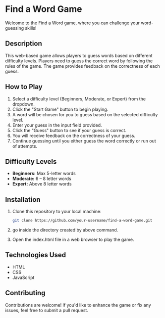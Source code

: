 # Find a Word Game

Welcome to the Find a Word game, where you can challenge your word-guessing skills!

## Description

This web-based game allows players to guess words based on different difficulty levels. Players need to guess the correct word by following the rules of the game. The game provides feedback on the correctness of each guess.

## How to Play

1. Select a difficulty level (Beginners, Moderate, or Expert) from the dropdown.
2. Click the "Start Game" button to begin playing.
3. A word will be chosen for you to guess based on the selected difficulty level.
4. Enter your guess in the input field provided.
5. Click the "Guess" button to see if your guess is correct.
6. You will receive feedback on the correctness of your guess.
7. Continue guessing until you either guess the word correctly or run out of attempts.

## Difficulty Levels

- **Beginners:** Max 5-letter words
- **Moderate:** 6 – 8 letter words
- **Expert:** Above 8 letter words

## Installation

1. Clone this repository to your local machine:
   ```sh
   git clone https://github.com/your-username/find-a-word-game.git

2. go inside the directory created by above command.

3. Open the index.html file in a web browser to play the game.


## Technologies Used

- HTML
- CSS
- JavaScript



##  Contributing

Contributions are welcome! If you'd like to enhance the game or fix any issues, feel free to submit a pull request.